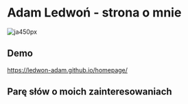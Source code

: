 # Adam Ledwoń - strona o mnie

![ja450px](https://user-images.githubusercontent.com/120331981/207632798-bb935e55-bcab-4d6b-b856-512f0ac2c7bc.jpg)

## Demo
https://ledwon-adam.github.io/homepage/

## Parę słów o moich zainteresowaniach
